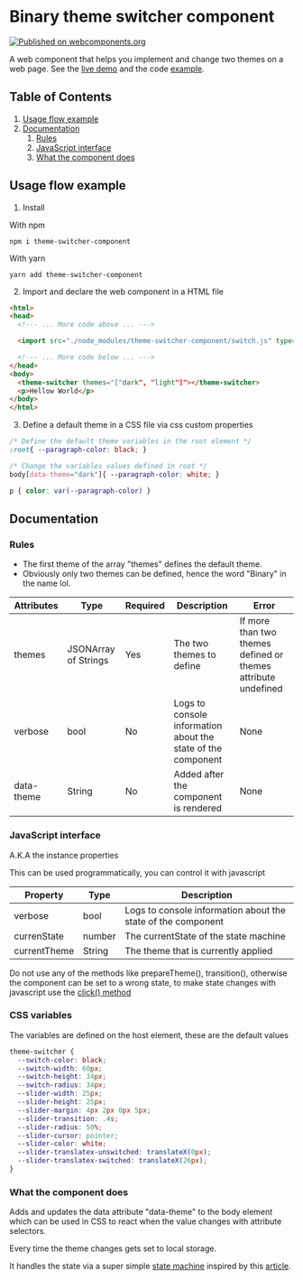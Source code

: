 # Binary theme switcher component 

[![Published on webcomponents.org](https://img.shields.io/badge/webcomponents.org-published-blue.svg)](https://www.webcomponents.org/element/theme-switcher-component)

A web component that helps you implement and change two themes on a web page. See the [live demo](https://diegosanchezp.github.io/theme-switcher-component) and the code [example](https://github.com/diegosanchezp/theme-switcher-component/tree/master/demo).

## Table of Contents
1. [Usage flow example](#usage-flow)
2. [Documentation ](#documentation)
   1. [Rules](#rules)
   2. [JavaScript interface ](#javascript-interface)
   3. [What the component does](#what-the-component-does)

## Usage flow example <a name="usage-flow"></a>
1. Install

With npm

`npm i theme-switcher-component`

With yarn 

`yarn add theme-switcher-component`

2. Import and declare the web component in a HTML file
```html
<html>
<head>
  <!--- ... More code above ... --->

  <import src="./node_modules/theme-switcher-component/switch.js" type="module" defer>

  <!--- ... More code below ... --->
</head>
<body>
  <theme-switcher themes="["dark", "light"]"></theme-switcher>
  <p>Hellow World</p>
</body>
</html>
```

3. Define a default theme in a CSS file via css custom properties

```css
/* Define the default theme variables in the root element */
:root{ --paragraph-color: black; }

/* Change the variables values defined in root */
body[data-theme="dark"]{ --paragraph-color: white; }

p { color: var(--paragraph-color) }

```

## Documentation <a name="documentation"></a>

### Rules <a name="rules"></a>
- The first theme of the array "themes" defines the default theme.
- Obviously only two themes can be defined, hence the word "Binary" in the name lol.


Attributes | Type | Required |Description | Error 
-----------|------|----------|------------|------
themes | JSONArray of Strings | Yes | The two themes to define | If more than two themes defined or themes attribute undefined
verbose | bool | No | Logs to console information about the state of the component | None
data-theme | String | No | Added after the component is rendered | None

### JavaScript interface <a name="javascript-interface"></a>

A.K.A the instance properties 

This can be used programmatically, you can control it with javascript

Property | Type | Description
---------|------| -----------
verbose  | bool | Logs to console information about the state of the component 
currenState | number | The currentState of the state machine
currentTheme | String | The theme that is currently applied

Do not use any of the methods like prepareTheme(), transition(), otherwise the component can be set to a wrong state, to make state changes with javascript use the [click() method](https://developer.mozilla.org/en-US/docs/Web/API/HTMLElement/click) 

### CSS variables <a name="css-variables"></a> 
The variables are defined on the host element, these are the default values
```css
theme-switcher {
  --switch-color: black; 
  --switch-width: 60px;
  --switch-height: 34px;
  --switch-radius: 34px;
  --slider-width: 25px;
  --slider-height: 25px;
  --slider-margin: 4px 2px 0px 5px;
  --slider-transition: .4s;
  --slider-radius: 50%;
  --slider-cursor: pointer; 
  --slider-color: white;
  --slider-translatex-unswitched: translateX(0px);
  --slider-translatex-switched: translateX(26px);
}
```

### What the component does  <a name="what-the-component-does"></a>

Adds and updates the data attribute "data-theme" to the body element which can be used in CSS to react when the value changes with attribute selectors.

Every time the theme changes gets set to local storage.

It handles the state via a super simple [state machine](https://statecharts.github.io/what-is-a-state-machine.html) inspired by this [article](https://css-tricks.com/robust-react-user-interfaces-with-finite-state-machines/).
